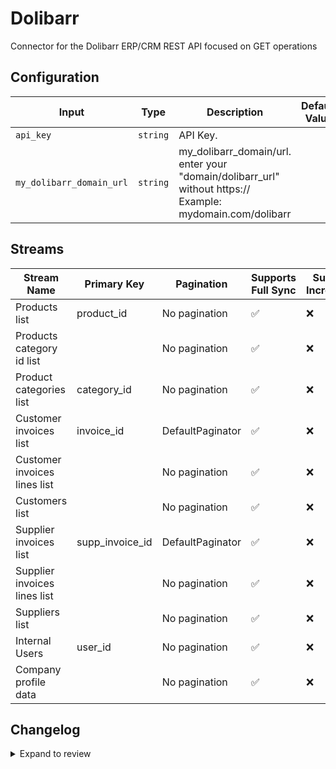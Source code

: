 # Dolibarr
Connector for the Dolibarr ERP/CRM REST API focused on GET operations

## Configuration

| Input | Type | Description | Default Value |
|-------|------|-------------|---------------|
| `api_key` | `string` | API Key.  |  |
| `my_dolibarr_domain_url` | `string` | my_dolibarr_domain/url. enter your &quot;domain/dolibarr_url&quot; without https:// Example: mydomain.com/dolibarr |  |

## Streams
| Stream Name | Primary Key | Pagination | Supports Full Sync | Supports Incremental |
|-------------|-------------|------------|---------------------|----------------------|
| Products list | product_id | No pagination | ✅ |  ❌  |
| Products category id list |  | No pagination | ✅ |  ❌  |
| Product categories list | category_id | No pagination | ✅ |  ❌  |
| Customer invoices list | invoice_id | DefaultPaginator | ✅ |  ❌  |
| Customer invoices lines list |  | No pagination | ✅ |  ❌  |
| Customers list |  | No pagination | ✅ |  ❌  |
| Supplier invoices list | supp_invoice_id | DefaultPaginator | ✅ |  ❌  |
| Supplier invoices lines list |  | No pagination | ✅ |  ❌  |
| Suppliers list |  | No pagination | ✅ |  ❌  |
| Internal Users | user_id | No pagination | ✅ |  ❌  |
| Company profile data |  | No pagination | ✅ |  ❌  |

## Changelog

<details>
  <summary>Expand to review</summary>

| Version          | Date              | Pull Request | Subject        |
|------------------|-------------------|--------------|----------------|
| 0.0.1 | 2025-05-16 | | Initial release by [@leonmm2](https://github.com/leonmm2) via Connector Builder |

</details>
